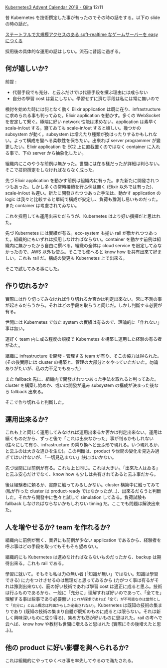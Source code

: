 <!--
{"id":"26006613480817024","title":"Kubernetes を何故採用したのか","categories":["Programming","Kubernetes"],"draft":"no"}
-->

[Kubernetes3 Advent Calendar 2019 - Qiita](https://qiita.com/advent-calendar/2019/kubernetes3) 12/11

昔 Kubernetes を技術撰定した事が有ったのでその時の話をする。以下の slide の時の話だ。

<script async class="speakerdeck-embed" data-id="78d6aaeac6ec425c9f23a169414e5cac" data-ratio="1.77777777777778" src="//speakerdeck.com/assets/embed.js"></script>

[ステートフルで大規模アクセスのある soft-realtime なゲームサーバーを easy につくる](https://speakerdeck.com/ne_sachirou/sutetohurudeda-gui-mo-akusesufalsearusoft-realtimenagemusabawoeasynitukuru)

採用後の具体的な運用の話はしない。流石に昔話に過ぎる。

## 何が嬉しいか?

前提 :

- 代替手段でも充分、と云ふだけでは代替手段を撰ぶ理由には成らない
- 自分の學習 cost は氣にしない。學習せずに濟む手段は私には常に無いので

検討を始めた時には何となく動く Elixir application は既に在り、infrastructure に求められる事も判ってゐた。Elixir application を動かす。多くの WebSocket を安定して繋ぐ。極端に好い network 性能は求めない。application は素早く scala-in/out する。寢てゐても scale-in/out すると嬉しい。幾つかの subsystem が動く。subsystem は増えたり種類が換はったりするかもしれない。よって構成を變へる柔軟性を保ちたい。出來れば server programmer が變更したい。Elixir application を EC2 上に直截置くのではなく container に入れる事で、下の server から抽象化したい。

組織内にこのやうな前例は無かった。世間には在る樣だったが詳細は判らない。そこで技術撰定をしなければならなく成った。

先づ Elixir application を動かす前例は組織内に有った。また新たに開發されつつもあった。しかし多くの常時接續を行ふ例は無く (Elixir 以外では有った)、scale-in/out も遲い。新たに開發されつつあった手法は、動かす application の logic は我々と比較すると單純で構成が安定し、負荷も豫測し易いものだった。また container は考慮されてゐない。

これを採用しても運用出來ただらうが、Kubernetes はより好い撰擇だと思はれた。

先づ Kubernetes には實績が有る。eco-system も揃い rail が敷かれつつあった。組織的にもいずれは採用しなければならない。container を動かす前例は組織内に無かったから自由に撰べる。組織の全体は cloud service を限定してゐなかったので、AWS 以外も使ふ。そこでも使へると know how を共有出來て好ましい。これも rail だ。構成の變更も Kubernetes 上で出來る。

そこで試してみる事にした。

## 作り切れるか?

實際には作り切ってみなければ作り切れるか否かは判定出來ない。常に不測の事が起きるだらうから。それはどの手段を取らうと同じだ。しかし判斷する必要が有る。

世間には Kubernetes で似た system の實績は有るので、理論的に「作れない」事は無い。

運好く team 内に或る程度の規模で Kubernetes を構築し運用した経験の有る者がゐた。

組織に infrastructure を開發・管理する team が有り、そこの協力は得られた。(その後實際には cluster の構築と、管理の大部分とをやっていただいた。勿論ありがたいが、私の力不足でもあった)

また fallback 先に、組織内で開發されつつあった手法を取れると判ってゐた。cluster を構築し始めか、或いは開發が進み subsystem の構成が決まった後なら fallback 出來る。

そこで作り切れると判斷した。

## 運用出來るか?

これも上と同じく運用してみなければ運用出來るか否かは判定出來ない。運用は續くものだから、ずっと後で「これは出來なかった」事が判るかもしれない (往々にして有り、infrastructure の乘り換へと云ふ形で現れる。いつ現れるか、と云ふのは大きな違ひを生む)。この判斷は、product や世間の變化を見込み過ぎてはいけないが、「一切見込まない」訣にはいかない。

先づ世間には前例が有る。これも上と同じ。これは大きい。「出來た人はゐる」と云ふ安心だけでなく、know how も少しは共有されてゐると云ふ事だから。

後は経験者に頼るか、實際に触ってみるしかない。cluster 構築中に触ってみて (私が作った cluster は product-ready ではなかったが…)、出來るだらうと判斷した。それから開發中に色々と試して simulation してゐる。負荷試験も fallback しなければならないかもしれない timing だ。ここでも問題は解決出來た。

## 人を増やせるか? team を作れるか?

組織内に前例が無く、業界にも前例が少ない application であるから、経験者を呼ぶ事はどの手段を取ってもそもそも望めない。

組織的にも Kubernetes は進めなければならないものだったから、backup は期待出來る。これも rail である。

學習に就いて。そもそも私は力の無い者 (「知識が無い」ではない。知識は學習できる) に力をつけさせるのは無理だと思ってゐるから (力がつく事は有るがそれは豫測出來ない)、筋の好い技術であれば學習 cost は適正に成ると思ふ。技術は行ふものであるから、一般に「充分に」理解すれば好いのであって、「全てを」理解する事は些事であり必要無い <small>(これが探求であれば「全て」が不可能なのは當然として「充分に」と云ふ概念は片面からしか定義されない)</small>。Kubernetes は既知の技術の集まりであり (既知の技術の集まり自體が既知のものに成るとは限らない。それは新しく興味深いものに成り得る)、集め方も筋が好いものに思はれた。rail の考へで云へば、know how や教材も世間に増えると思はれた (實際にその後増えたと思ふ)。

## 他の product に好い影響を與へられるか?

これは組織的にやってゆくべき事を率先してやるので滿たされる。
